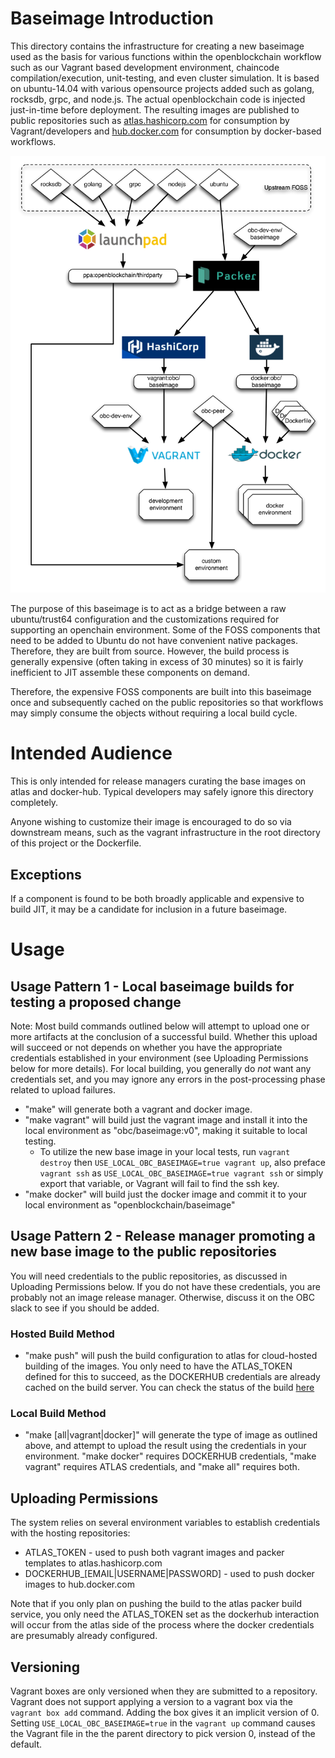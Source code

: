 # Baseimage Introduction
This directory contains the infrastructure for creating a new baseimage used as the basis for various functions within the openblockchain workflow such as our Vagrant based development environment, chaincode compilation/execution, unit-testing, and even cluster simulation. It is based on ubuntu-14.04 with various opensource projects added such as golang, rocksdb, grpc, and node.js. The actual openblockchain code is injected just-in-time before deployment.  The resulting images are published to public repositories such as [atlas.hashicorp.com](https://atlas.hashicorp.com/obc/boxes/baseimage) for consumption by Vagrant/developers and [hub.docker.com](https://hub.docker.com/r/openblockchain/baseimage/) for consumption by docker-based workflows.

![Baseimage Architectural Overview](./images/packer-ppa-overview.png)

The purpose of this baseimage is to act as a bridge between a raw ubuntu/trust64 configuration and the customizations required for supporting an openchain environment.  Some of the FOSS components that need to be added to Ubuntu do not have convenient native packages.  Therefore, they are built from source.  However, the build process is generally expensive (often taking in excess of 30 minutes) so it is fairly inefficient to JIT assemble these components on demand.

Therefore, the expensive FOSS components are built into this baseimage once and subsequently cached on the public repositories so that workflows may simply consume the objects without requiring a local build cycle.

# Intended Audience
This is only intended for release managers curating the base images on atlas and docker-hub.  Typical developers may safely ignore this directory completely.

Anyone wishing to customize their image is encouraged to do so via downstream means, such as the vagrant infrastructure in the root directory of this project or the Dockerfile.

## Exceptions

If a component is found to be both broadly applicable and expensive to build JIT, it may be a candidate for inclusion in a future baseimage.

# Usage

## Usage Pattern 1 - Local baseimage builds for testing a proposed change

Note: Most build commands outlined below will attempt to upload one or more artifacts at the conclusion of a successful build.  Whether this upload will succeed or not depends on whether you have the appropriate credentials established in your environment (see Uploading Permissions below for more details).  For local building, you generally do _not_ want any credentials set, and you may ignore any errors in the post-processing phase related to upload failures.

* "make" will generate both a vagrant and docker image.
* "make vagrant" will build just the vagrant image and install it into the local environment as "obc/baseimage:v0", making it suitable to local testing.
  * To utilize the new base image in your local tests, run `vagrant destroy` then `USE_LOCAL_OBC_BASEIMAGE=true vagrant up`, also preface `vagrant ssh` as `USE_LOCAL_OBC_BASEIMAGE=true vagrant ssh` or simply export that variable, or Vagrant will fail to find the ssh key.
* "make docker" will build just the docker image and commit it to your local environment as "openblockchain/baseimage"

## Usage Pattern 2 - Release manager promoting a new base image to the public repositories

You will need credentials to the public repositories, as discussed in Uploading Permissions below.  If you do not have these credentials, you are probably not an image release manager.  Otherwise, discuss it on the OBC slack to see if you should be added. 

### Hosted Build Method

* "make push" will push the build configuration to atlas for cloud-hosted building of the images.  You only need to have the ATLAS_TOKEN defined for this to succeed, as the DOCKERHUB credentials are already cached on the build server.  You can check the status of the build [here](https://atlas.hashicorp.com/obc/build-configurations/baseimage/)

### Local Build Method

* "make [all|vagrant|docker]" will generate the type of image as outlined above, and attempt to upload the result using the credentials in your environment.  "make docker" requires DOCKERHUB credentials, "make vagrant" requires ATLAS credentials, and "make all" requires both.

## Uploading Permissions

The system relies on several environment variables to establish credentials with the hosting repositories:

* ATLAS_TOKEN - used to push both vagrant images and packer templates to atlas.hashicorp.com
* DOCKERHUB_[EMAIL|USERNAME|PASSWORD] - used to push docker images to hub.docker.com

Note that if you only plan on pushing the build to the atlas packer build service, you only need the ATLAS_TOKEN set as the dockerhub interaction will occur from the atlas side of the process where the docker credentials are presumably already configured.

## Versioning

Vagrant boxes are only versioned when they are submitted to a repository.  Vagrant does not support applying a version to a vagrant box via the `vagrant box add` command.  Adding the box gives it an implicit version of 0.  Setting `USE_LOCAL_OBC_BASEIMAGE=true` in the `vagrant up` command causes the Vagrant file in the the parent directory to pick version 0, instead of the default.

